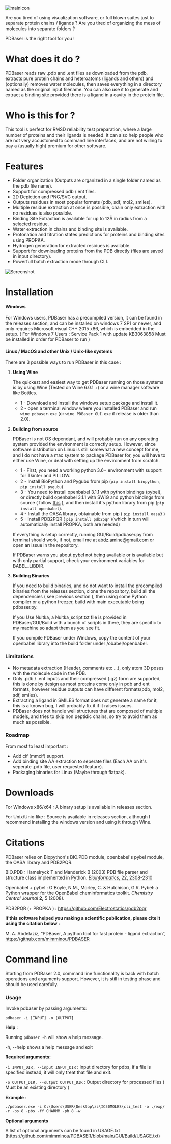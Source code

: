 ![mainicon](GUI/icon.png?raw=true)

Are you tired of using visualization software, or full blown suites just to separate protein chains / ligands ?
Are you tired of organizing the mess of molecules into separate folders ?

PDBaser is the right tool for you !


# What does it do ?

PDBaser reads raw .pdb and .ent files as downloaded from the pdb, extracts pure protein chains and heteroatoms (ligands and others) and (optionally) removes water molecules, then saves everything in a directory named as the original input filename.
You can also use it to generate and extract a binding site provided there is a ligand in a cavity in the protein file.

# Who is this for ?

This tool is perfect for RMSD reliability test preparation, where a large number of proteins and their ligands is needed. It can also help people who are not very accustomed to command line interfaces, and are not willing to pay a (usually high) premium for other software.


# Features

- Folder organization (Outputs are organized in a single folder named as the pdb file name).
- Support for compressed pdb / ent files.
- 2D Depiction and PNG/SVG output.
- Outputs residues in most popular formats (pdb, sdf, mol2, smiles).
- Multiple residue extraction at once is possible, chain only extraction with no residues is also possible.
- Binding Site Extraction is available for up to 12Å in radius from a selected residue.
- Water extraction in chains and binding site is available.
- Protonation and titration states predictions for proteins and binding sites using PROPKA.  
- Hydrogen generation for extracted residues is available.
- Support for downloading proteins from the PDB directly (files are saved in input directory).
- Powerfull batch extraction mode through CLI.



![Screenshot](GUI/pdbaser.PNG?raw=true)

# Installation

#### Windows

For Windows users, PDBaser has a precompiled version, it can be found in the releases section, and can be installed on windows 7 SP1  or newer, and only requires Microsoft visual C++ 2015 x86, which is embedded in the setup. ( For Windows 7 Users : Service Pack 1 with update KB3063858 Must be installed in order for PDBaser to run )

#### Linux / MacOS and other Unix / Unix-like systems

There are 3 possible ways to run PDBaser in this case :


1. **Using Wine**


    The quickest and easiest way to get PDBaser running on those systems is by using Wine (Tested on Wine 6.0.1 +) or a wine manager software like Bottles.
    
    - 1 - Download and install the windows setup package and install it.
    - 2 - open a terminal window where you installed PDBaser and run `wine pdbaser.exe` (or `wine PDBaser_GUI.exe` if release is older than 2.0).


2. **Building from source**


    PDBaser is not OS dependant, and will probably run on any operating system provided the environment is correctly setup. However, since software distribution on Linux is still somewhat a new concept for me, and I do not have a mac system to package PDBaser for, you will have to either use Wine, or deal with setting up the environment from scratch.

    - 1 - First, you need a working python 3.6+ environment with support for Tkinter and PILLOW.
    - 2 - Install BioPython and Pygubu from pip (`pip install biopython`, `pip install pygubu`)
    - 3 - You need to install openbabel 3.1.1 with python bindings (pybel), or directly build openbabel 3.1.1 with SWIG and python bindings from source ( follow [this](http://openbabel.org/docs/dev/Installation/install.html) ), and then install it's python library from pip (`pip install openbabel`).
    - 4 - Install the OASA library, obtainable from pip ( `pip install oasa3` )
    - 5 - Install PDB2PQR ( `pip install pdb2pqr` )(which in turn will automatically install PROPKA, both are needed)

    If everything is setup correctly, running GUI/Build/pdbaser.py from terminal should work, if not, email me at abdz.amine@gmail.com or open an issue in the repository.
    
    If PDBaser warns you about pybel not being available or is available but with only partial support, check your environment variables for BABEL_LIBDIR.
    
3. **Building Binaries**


    If you need to build binaries, and do not want to install the precompiled binaries from the releases section, clone the repository, build all the dependencies ( see previous section ), then using some Python compiler or a python freezer, build with main executable being pdbaser.py.
    
    If you Use Nuitka, a Nuitka_script.txt file is provided in PDBaser/GUI/Build with a bunch of scripts in there, they are specific to my machine so adapt them as you see fit.

    If you compile PDBaser under Windows, copy the content of your openbabel library into the build folder under /obabel/openbabel.


### Limitations

- No metadata extraction (Header, comments etc ...), only atom 3D poses with the molecule code in the PDB.
- Only .pdb / .ent inputs and their compressed (.gz) form are supported, this is done by design as most proteins come only in pdb and ent formats, however residue outputs can have different formats(pdb, mol2, sdf, smiles).
- Extracting a ligand in SMILES format does not generate a name for it, this is a known bug, I will probably fix it if it raises issues.
- PDBaser does not handle well structures that are composed of multiple models, and tries to skip non peptidic chains, so try to avoid them as much as possible.

### Roadmap

From most to least important :
- Add cif (mmcif) support.
- Add binding site AA extraction to seperate files (Each AA on it's seperate .pdb file, user requested feature).
- Packaging binaries for Linux (Maybe through flatpak).


# Downloads

For Windows x86/x64 : A binary setup is available in releases section.


For Unix/Unix-like : Source is available in releases section, although I recommend installing the windows version and using it through Wine.


# Citations

PDBaser relies on Biopython's BIO.PDB module, openbabel's pybel module, the OASA library and PDB2PQR.

BIO.PDB : Hamelryck T and Manderick B (2003) PDB file parser and structure class implemented in Python. [*Bioinformatics*, 22, 2308-2310](http://dx.doi.org/10.1093/bioinformatics/btg299)

Openbabel + pybel : O'Boyle, N.M., Morley, C. & Hutchison, G.R. Pybel: a Python wrapper for the OpenBabel cheminformatics toolkit. *Chemistry Central Journal* **2,** 5 (2008).

PDB2PQR (+ PROPKA ) : https://github.com/Electrostatics/pdb2pqr



**If this software helped you making a scientific publication, please cite it using the citation below :**

M. A. Abdelaziz, “PDBaser, A python tool for fast protein - ligand extraction”, https://github.com/mimminou/PDBASER





# Command line
Starting from PDBaser 2.0, command line functionality is back with batch operations and arguments support.
However, it is still in testing phase and should be used carefully.

### Usage

Invoke pdbaser by passing arguments:

`pdbaser -i [INPUT] -o [OUTPUT]`

**Help** :

Running `pdbaser -h` will show a help message.

  -h, --help            shows a help message and exit

**Required arguments:**

`-i INPUT_DIR, --input INPUT_DIR` : Input directory for pdbs, if a file is specified instead, it will only treat that file and exit.
  
`-o OUTPUT_DIR, --output OUTPUT_DIR` : Output directory for processed files ( Must be an existing directory )

**Example** :

`./pdbaser.exe -i C:\Users\USER\Desktop\zz\IC50MOLES\cli_test -o ./exp/ -r -bs 8 -pbs -ff CHARMM -ph 8 -w`

**Optional arguments**

A list of optional arguments can be found in USAGE.txt (https://github.com/mimminou/PDBASER/blob/main/GUI/Build/USAGE.txt)
